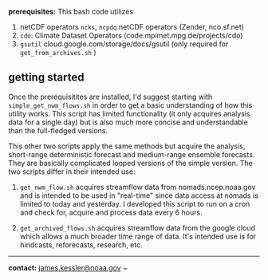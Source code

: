 **prerequisites:**   This bash code utilizes 
1. netCDF operators `ncks`, `ncpdq` netCDF operators (Zender,  nco.sf.net) 
2. `cdo`: Climate Dataset Operators (code.mpimet.mpg.de/projects/cdo) 
3. `gsutil`  cloud.google.com/storage/docs/gsutil   (only required for `get_from_archives.sh` )


## getting started

Once the prerequisitites are installed, I'd suggest starting with `simple_get_nwm_flows.sh` in order to get a basic understanding of how this utility works.  This script has limited functionality (it only acquires analysis data for a single day) but is also much more concise and understandable than the full-fledged versions.

This other two scripts apply the same methods but acquire the analysis, short-range deterministic forecast and medium-range ensemble forecasts.   They are basically complicated looped versions of the simple version.  The two scripts differ in their intended use:

1. `get_nwm_flow.sh` acquires streamflow data from nomads.ncep.noaa.gov and is intended to be used in "real-time" since data access at nomads is limited to today and yesterday.  I developed this script to run on a cron and check for, acquire and process data every 6 hours.  

2. `get_archived_flows.sh` acquires streamflow data from the google cloud which allows a much broader time range of data.  It's intended use is for hindcasts, reforecasts, research, etc.


---
**contact:** james.kessler@noaa.gov
~                                                                                                         
